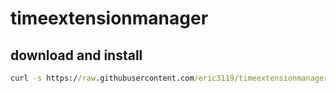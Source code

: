 # timeextensionmanager

## download and install
```cmd
curl -s https://raw.githubusercontent.com/eric3119/timeextensionmanager/main/installer.bat -o installer.bat && installer.bat
```
